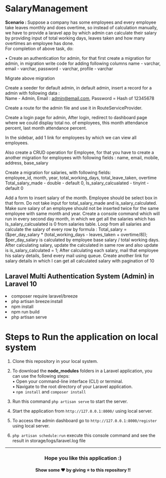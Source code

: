 # SalaryManagement

<b> Scenario : </b> Suppose a company has some employees and every employee take leaves monthly and does overtime, so instead of calculation manually, we have to provide a laravel app by which admin can calculate their salary by providing input of total working days, leaves taken and how many overtimes an employee has done.
<br>
For completion of above task, do: <br>

• Create an authentication for admin, for that first create a migration for admin, in migration write code for adding following columns
name - varchar, email - varchar, password - varchar, profile - varchar
<br>

Migrate above migration <br>


Create a seeder for default admin, in default admin, insert a record for a admin with following data : <br>
Name - Admin, Email : admin@email.com, Password = Hash of 12345678 <br>

Create a route for the admin file and use it in RouteServiceProvider. <br>

Create a login page for admin, After login, redirect to dashboard page where we could display total no. of employees, this month attendance percent, last month attendance percent. <br>


In the sidebar, add 1 link for employees by which we can view all employees. <br>

Also create a CRUD operation  for Employee, for that you have to create a another migration for employees with following fields : 
name, email, mobile, address, base_salary <br>

Create a migration for salaries, with following fields: <br>
employee_id, month, year, total_working_days, total_leave_taken, overtime <br>
Total_salary_made - double - default 0, Is_salary_calcualated - tinyint - default 0 <br>

Add a form to insert salary of the month. Employee should be select box in that form. Do not take input for total_salary_made and is_salary_calculated.
Make sure salary of an employee should not be inserted twice for the same employee with same month and year.
Create a console command which will run in every second day month, in which we get all the salaries which has Is_salary_calcualated is 0 from salaries table. 
Loop from all salaries and calculate the salary of every row by formula : 
Total_salary = ($per_day_salary * (total_working_days - leaves_taken + overtime/8));
$per_day_salary is calculated by employee base salary / total working days.
After calculating salary, update the calculated in same row and also update is is_salary_calculated = 1;
After calculating each salary, mail that employee his salary details, 
Send every mail using queue.
Create another link for salary details in which I can get all calculated salary with pagination of 10




## Laravel Multi Authentication System (Admin) in Laravel 10

<li> composer require laravel/breeze </li>
<li> php artisan breeze:install </li>
<li> npm install </li>
<li> npm run build </li>
<li> php artisan serve </li>

# Steps to Run the application on local system

1. Clone this repository in your local system.
2. To download the <b>node_modules</b> folders in a Laravel application, you can use the following steps: <br>
• Open your command-line interface (CLI) or terminal. <br>
• Navigate to the root directory of your Laravel application. <br>
• `npm install` and `composer install` <br>

3. Run this command `php artisan serve` to start the server.
4. Start the application from `http://127.0.0.1:8000/` using local server.
5. To access the admin dashboard go to `http://127.0.0.1:8000/register` using local server.
6. `php artisan schedule:run` execute this console command and see the result in storage/logs/laravel.log file

--- 
<h3 align='center'>Hope you like this application :)</h3>
<h4 align='center'>Show some ❤️ by giving ⭐ to this repository !!</h4>
